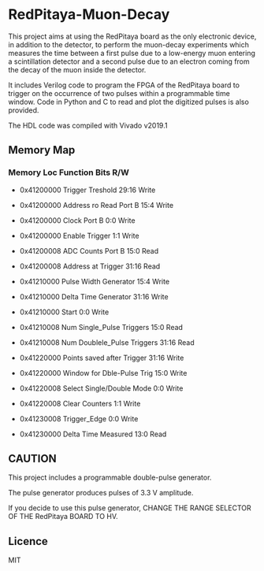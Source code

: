 # RedPitaya-Muon-Decay
This project aims at using the RedPitaya board as the only electronic device, in addition to the detector, to perform the muon-decay experiments which  measures the time between a first pulse due to a low-energy muon entering a scintillation detector and a second pulse due to an electron coming from the decay of the muon inside the detector.


It includes Verilog code to program the FPGA of the RedPitaya board to trigger on the occurrence of two pulses within a programmable time window. Code in Python and C to read and plot the digitized pulses is also provided. 


The HDL code was compiled with Vivado v2019.1

## Memory Map

### Memory Loc  Function					      Bits	R/W

- 0x41200000  Trigger Treshold 			    29:16 	Write

- 0x41200000  Address ro Read Port B 		15:4 	Write

- 0x41200000  Clock Port B 				        0:0 	Write

- 0x41200000  Enable Trigger				      1:1 	Write

- 0x41200008  ADC Counts Port B 			15:0 	Read

- 0x41200008  Address at Trigger 			31:16 	Read


- 0x41210000  Pulse Width Generator 		15:4 	Write

- 0x41210000  Delta Time Generator 		31:16 	Write

- 0x41210000  Start 						 0:0 	Write

- 0x41210008  Num Single_Pulse Triggers 	15:0 	Read 

- 0x41210008  Num Doublele_Pulse Triggers 31:16 	Read

- 0x41220000  Points saved after Trigger 	31:16 	Write

- 0x41220000  Window for Dble-Pulse Trig 	15:0 	Write

- 0x41220008  Select Single/Double Mode	 0:0 	Write

- 0x41220008  Clear Counters			 	 1:1 	Write




- 0x41230008  Trigger_Edge 				 0:0 	Write

- 0x41230000  Delta Time Measured 		13:0 	Read


## CAUTION

This project includes a programmable double-pulse generator. 

The pulse generator produces pulses of 3.3 V amplitude. 

If you decide to use this pulse generator, CHANGE THE RANGE SELECTOR OF THE RedPitaya BOARD TO HV.


## Licence
MIT
